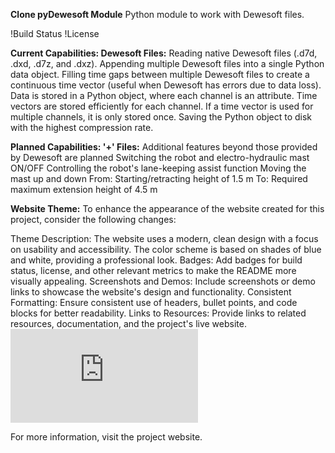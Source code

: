 **Clone pyDewesoft Module**
Python module to work with Dewesoft files.

!Build Status !License

**Current Capabilities: Dewesoft Files:**
Reading native Dewesoft files (.d7d, .dxd, .d7z, and .dxz).
Appending multiple Dewesoft files into a single Python data object.
Filling time gaps between multiple Dewesoft files to create a continuous time vector (useful when Dewesoft has errors due to data loss).
Data is stored in a Python object, where each channel is an attribute.
Time vectors are stored efficiently for each channel. If a time vector is used for multiple channels, it is only stored once.
Saving the Python object to disk with the highest compression rate.

**Planned Capabilities: '+' Files:**
Additional features beyond those provided by Dewesoft are planned
Switching the robot and electro-hydraulic mast ON/OFF
Controlling the robot's lane-keeping assist function
Moving the mast up and down
From: Starting/retracting height of 1.5 m
To: Required maximum extension height of 4.5 m

**Website Theme:**
To enhance the appearance of the website created for this project, consider the following changes:

Theme Description: The website uses a modern, clean design with a focus on usability and accessibility. The color scheme is based on shades of blue and white, providing a professional look.
Badges: Add badges for build status, license, and other relevant metrics to make the README more visually appealing.
Screenshots and Demos: Include screenshots or demo links to showcase the website's design and functionality.
Consistent Formatting: Ensure consistent use of headers, bullet points, and code blocks for better readability.
Links to Resources: Provide links to related resources, documentation, and the project's live website.
![Screenshot](https://demos.creative-tim.com/material-dashboard-dark/examples/dashboard.html?_ga=2.83420382.916097632.1743596775-1115477352.1743596775)

For more information, visit the project website.
